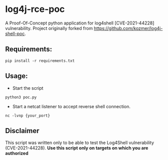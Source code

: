 # log4j-rce-poc
A Proof-Of-Concept python application for log4shell [CVE-2021-44228] vulnerability.
Project originally forked from https://github.com/kozmer/log4j-shell-poc.

## Requirements:
```
pip install -r requirements.txt
```

## Usage:

* Start the script
```
python3 poc.py
```

* Start a netcat listener to accept reverse shell connection.
```
nc -lvnp {your_port}
```

## Disclaimer
This script was written only to be able to test the Log4Shell vulnerability (CVE-2021-44228). **Use this script only on targets on which you are authorized**
